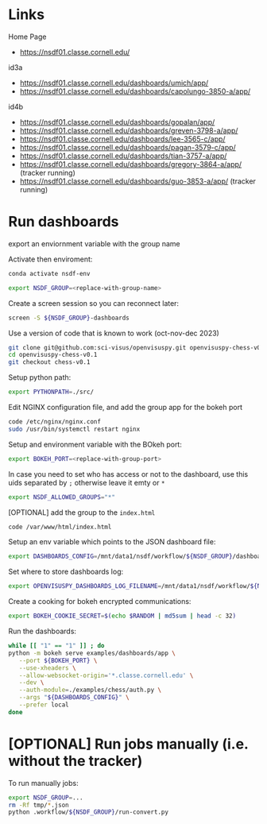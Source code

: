 
# Links

Home Page
- https://nsdf01.classe.cornell.edu/

id3a

- https://nsdf01.classe.cornell.edu/dashboards/umich/app/
- https://nsdf01.classe.cornell.edu/dashboards/capolungo-3850-a/app/

id4b

- https://nsdf01.classe.cornell.edu/dashboards/gopalan/app/
- https://nsdf01.classe.cornell.edu/dashboards/greven-3798-a/app/
- https://nsdf01.classe.cornell.edu/dashboards/lee-3565-c/app/
- https://nsdf01.classe.cornell.edu/dashboards/pagan-3579-c/app/
- https://nsdf01.classe.cornell.edu/dashboards/tian-3757-a/app/
- https://nsdf01.classe.cornell.edu/dashboards/gregory-3864-a/app/ (tracker running)
- https://nsdf01.classe.cornell.edu/dashboards/guo-3853-a/app/ (tracker running)


# Run dashboards

export an enviornment variable with the group name


Activate then enviroment:

```bash
conda activate nsdf-env
```

```bash
export NSDF_GROUP=<replace-with-group-name>
```

Create a screen session so you can reconnect later:

```bash
screen -S ${NSDF_GROUP}-dashboards
```

Use a version of code that is known to work (oct-nov-dec 2023)

```bash
git clone git@github.com:sci-visus/openvisuspy.git openvisuspy-chess-v0.1
cd openvisuspy-chess-v0.1
git checkout chess-v0.1
```

Setup python path:

```bash
export PYTHONPATH=./src/
```


Edit NGINX configuration file, and add the group app for the bokeh port

```bash
code /etc/nginx/nginx.conf
sudo /usr/bin/systemctl restart nginx
```

Setup and environment variable with the BOkeh port:

```bash
export BOKEH_PORT=<replace-with-group-port>

```
In case you need to set who has access or not to the dashboard, use this uids separated by `;` otherwise leave it emty or `*`

```bash
export NSDF_ALLOWED_GROUPS="*"
```

[OPTIONAL] add the group to the `index.html`

```bash
code /var/www/html/index.html
```

Setup an env variable which points to the JSON dashboard file:

```bash
export DASHBOARDS_CONFIG=/mnt/data1/nsdf/workflow/${NSDF_GROUP}/dashboards.json
```

Set where to store dashboards log:

```bash
export OPENVISUSPY_DASHBOARDS_LOG_FILENAME=/mnt/data1/nsdf/workflow/${NSDF_GROUP}/dashboards.log
```

Create a cooking for bokeh encrypted communications:

```bash
export BOKEH_COOKIE_SECRET=$(echo $RANDOM | md5sum | head -c 32)
```

Run the dashboards:

```bash
while [[ "1" == "1" ]] ; do
python -m bokeh serve examples/dashboards/app \
   --port ${BOKEH_PORT} \
   --use-xheaders \
   --allow-websocket-origin='*.classe.cornell.edu' \
   --dev \
   --auth-module=./examples/chess/auth.py \
   --args "${DASHBOARDS_CONFIG}" \
   --prefer local
done
```

# [OPTIONAL] Run jobs manually (i.e. without the tracker)

To run manually jobs:

```bash
export NSDF_GROUP=...
rm -Rf tmp/*.json
python .workflow/${NSDF_GROUP}/run-convert.py 
```







